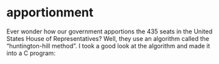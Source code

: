 apportionment
=============

Ever wonder how our government apportions the 435 seats in the United States House of Representatives?  Well, they use an algorithm called the “huntington-hill method”. I took a good look at the algorithm and made it into a C program: